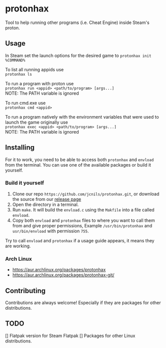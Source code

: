 # protonhax
Tool to help running other programs (i.e. Cheat Engine) inside Steam's proton.

## Usage
In Steam set the launch options for the desired game to `protonhax init %COMMAND%`

To list all running appids use\
`protonhax ls`

To run a program with proton use\
`protonhax run <appid> <path/to/program> [args...]`\
NOTE: The PATH variable is ignored

To run cmd.exe use\
`protonhax cmd <appid>`

To run a program natively with the environment variables that were used to launch the game originally use\
`protonhax exec <appid> <path/to/program> [args...]`\
NOTE: The PATH variable is ignored

## Installing

For it to work, you need to be able to access both `protonhax` and `envload` from the terminal. You can use one of the available packages or build it yourself.

### Build it yourself

1. Clone our repo `https://github.com/jcnils/protonhax.git`, or download the source from our [release page](https://github.com/jcnils/protonhax/releases)
2. Open the directory in a terminal.
3. Run `make`. It will build the `envload.c` using the `Makfile` into a file called `envload`.
4. Copy both `envload` and `protonhax` files to where you want to call them from and give proper permissions, Example `/usr/bin/protonhax` and `usr/bin/envload` with permission `755`.

Try to call `envload` and `protonhax` if a usage guide appears, it means they are working.

### Arch Linux
- https://aur.archlinux.org/packages/protonhax
- https://aur.archlinux.org/packages/protonhax-git/

## Contributing
Contributions are always welcome! Especially if they are packages for other distributions.

## TODO

[] Flatpak version for Steam Flatpak
[] Packages for other Linux distributions.
